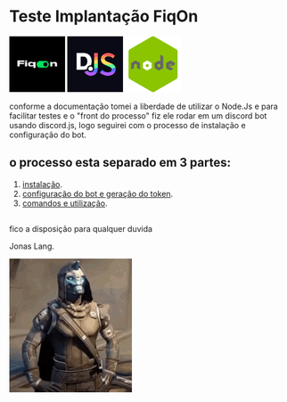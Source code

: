 # Teste Implantação FiqOn 

<img src="images/giphy.jpg" alt="gif" width="100"/> <img src="images/discordjs.png" alt="gif" width="100"/> <img src="images/node.png" alt="gif" width="100"/>



 conforme a documentação tomei a liberdade de utilizar o Node.Js e para facilitar testes e o "front do processo" fiz ele rodar em um discord bot usando discord.js, logo seguirei com o processo de instalação e configuração do bot.

## o processo esta separado em 3 partes:

1) [instalação](instalacao.md).
2) [configuração do bot e geração do token](TokenNbot.md).
3) [comandos e utilização](funcionamento.md).

##

fico a disposição para qualquer duvida

Jonas Lang. 

![caydebanner](images/cayde6-thumbs-up.gif)